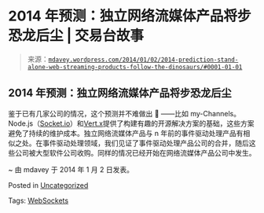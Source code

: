 <!--yml

category: 未分类

date: 2024-05-18 05:55:53

-->

# 2014 年预测：独立网络流媒体产品将步恐龙后尘 | 交易台故事

> 来源：[`mdavey.wordpress.com/2014/01/02/2014-prediction-stand-alone-web-streaming-products-follow-the-dinosaurs/#0001-01-01`](https://mdavey.wordpress.com/2014/01/02/2014-prediction-stand-alone-web-streaming-products-follow-the-dinosaurs/#0001-01-01)

## 2014 年预测：独立网络流媒体产品将步恐龙后尘

鉴于已有几家公司的情况，这个预测并不难做出 🙂 ——比如 my-Channels。Node.js（[Socket.io](http://socket.io/)）和[Vert.x](http://vertx.io/)提供了构建有趣的开源解决方案的基础，这些方案避免了持续的维护成本。独立网络流媒体产品与 n 年前的事件驱动处理产品有相似之处。在事件驱动处理领域，我们见证了事件驱动处理产品公司的合并，随后这些公司被大型软件公司收购。同样的情况已经开始在网络流媒体产品公司中发生。

~ 由 mdavey 于 2014 年 1 月 2 日发表。

Posted in [Uncategorized](https://mdavey.wordpress.com/category/uncategorized/)

Tags: [WebSockets](https://mdavey.wordpress.com/tag/websockets/)
